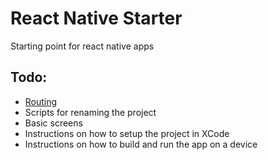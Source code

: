 # React Native Starter

Starting point for react native apps

## Todo:

 - [Routing](https://github.com/t4t5/react-native-router)
 - Scripts for renaming the project
 - Basic screens
 - Instructions on how to setup the project in XCode
 - Instructions on how to build and run the app on a device


